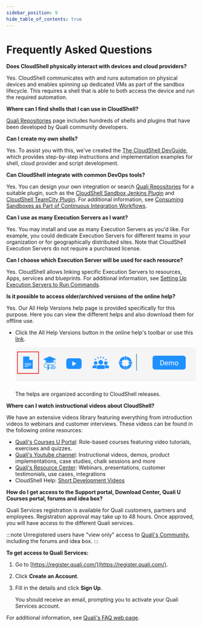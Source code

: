 ```yaml
---
sidebar_position: 9
hide_table_of_contents: true
---
```


# Frequently Asked Questions

**Does CloudShell physically interact with devices and cloud providers?**

Yes. CloudShell communicates with and runs automation on physical devices and enables spinning up dedicated VMs as part of the sandbox lifecycle. This requires a shell that is able to both access the device and run the required automation.

**Where can I find shells that I can use in CloudShell?**

[Quali Repositories](https://github.com/orgs/QualiSystems/discussions/categories/integrations) page includes hundreds of shells and plugins that have been developed by Quali community developers.

**Can I create my own shells?**

Yes. To assist you with this, we've created the [The CloudShell DevGuide](./devguide/), which provides step-by-step instructions and implementation examples for shell, cloud provider and script development.

**Can CloudShell integrate with common DevOps tools?**

Yes. You can design your own integration or search [Quali Repositories](https://github.com/orgs/QualiSystems/discussions/categories/integrations) for a suitable plugin, such as the [CloudShell Sandbox Jenkins Plugin](https://community.quali.com/repos/2033/cloudshell-sandbox-jenkins-plugin) and [CloudShell TeamCity Plugin](https://community.quali.com/repos/527/cluodshell-teamcity-plugin). For additional information, see [Consuming Sandboxes as Part of Continuous Integration Workflows](./portal/overview/end-to-end-wf/consume-sandbox).

**Can I use as many Execution Servers as I want?**

Yes. You may install and use as many Execution Servers as you'd like. For example, you could dedicate Execution Servers for different teams in your organization or for geographically distributed sites. Note that CloudShell Execution Servers do not require a purchased license.

**Can I choose which Execution Server will be used for each resource?**

Yes. CloudShell allows linking specific Execution Servers to resources, Apps, services and blueprints. For additional information, see [Setting Up Execution Servers to Run Commands](./admin/cloudshell-execution-server-configurations/setting-up-execution-servers-to-run-commands.md).

**Is it possible to access older/archived versions of the online help?**

Yes. Our All Help Versions help page is provided specifically for this purpose. Here you can view the different helps and also download them for offline use.

- Click the All Help Versions button in the online help's toolbar or use this [link](https://help.quali.com/help%20versions/All%20Versions%20Help/Content/Versions.htm).
    
    ![](/Images/CloudShell-Portal/AllHelpVersionsButton.png)
    
    The helps are organized according to CloudShell releases.
    

**Where can I watch instructional videos about CloudShell?**

We have an extensive videos library featuring everything from introduction videos to webinars and customer interviews. These videos can be found in the following online resources:

- [Quali's Courses U Portal](https://courses.quali.com/): Role-based courses featuring video tutorials, exercises and quizzes.
- [Quali's Youtube channel](https://www.youtube.com/user/QualiSystems/playlists): Instructional videos, demos, product implementations, case studies, chalk sessions and more
- [Quali's Resource Center](https://www.quali.com/resource-center/): Webinars, presentations, customer testimonials, use cases, integrations
- CloudShell Help: [Short Development Videos](./devguide/reference/short-dev-videos.md)

**How do I get access to the Support portal, Download Center, Quali U Courses portal, forums and idea box?**

Quali Services registration is available for Quali customers, partners and employees. Registration approval may take up to 48 hours. Once approved, you will have access to the different Quali services.

:::note
Unregistered users have "view only" access to [Quali's Community](https://github.com/orgs/QualiSystems/discussions/categories/forums?discussions_q=sdk+category%3AForums), including the forums and idea box.
:::

**To get access to Quali Services:**

1. Go to [https://register.quali.com/](https://register.quali.com/).
2. Click **Create an Account**.
3. Fill in the details and click **Sign Up**.
    
    You should receive an email, prompting you to activate your Quali Services account.
    

For additional information, see [Quali's FAQ web page](https://www.quali.com/faq/).
